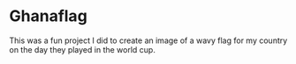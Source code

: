 # Ghanaflag
This was a fun project I did to create an image of a wavy flag for my country on the day they played in the world cup.
